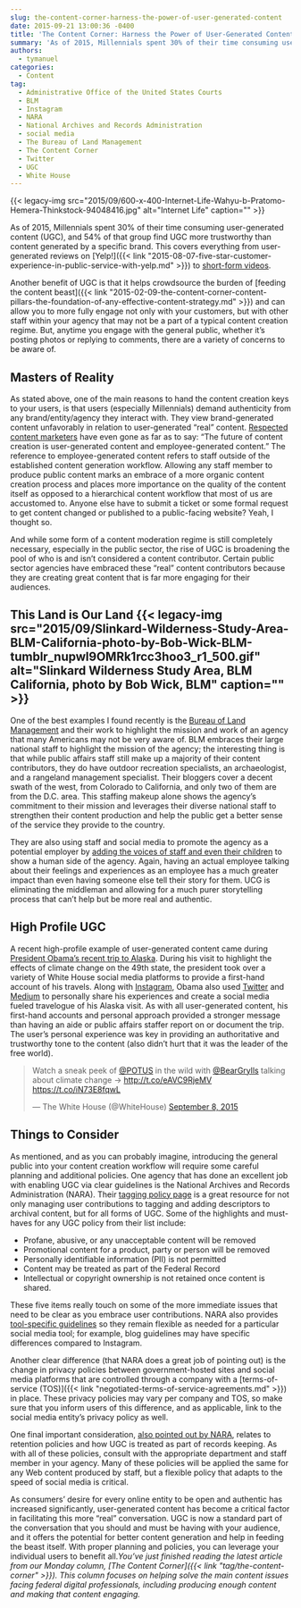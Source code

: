 ```yaml
---
slug: the-content-corner-harness-the-power-of-user-generated-content
date: 2015-09-21 13:00:36 -0400
title: 'The Content Corner: Harness the Power of User-Generated Content'
summary: 'As of 2015, Millennials spent 30% of their time consuming user-generated content (UGC), and 54% of that group find UGC more trustworthy than content generated by a specific brand. This covers everything from user-generated reviews on Yelp! to short-form videos. Another benefit of UGC is that it helps crowdsource the burden of feeding the content'
authors:
  - tymanuel
categories:
  - Content
tag:
  - Administrative Office of the United States Courts
  - BLM
  - Instagram
  - NARA
  - National Archives and Records Administration
  - social media
  - The Bureau of Land Management
  - The Content Corner
  - Twitter
  - UGC
  - White House
---
```


{{< legacy-img src="2015/09/600-x-400-Internet-Life-Wahyu-b-Pratomo-Hemera-Thinkstock-94048416.jpg" alt="Internet Life" caption="" >}} 

As of 2015, Millennials spent 30% of their time consuming user-generated content (UGC), and 54% of that group find UGC more trustworthy than content generated by a specific brand. This covers everything from user-generated reviews on [Yelp!]({{< link "2015-08-07-five-star-customer-experience-in-public-service-with-yelp.md" >}}) to [short-form videos](http://theaudienceawards.com/realmontana).

Another benefit of UGC is that it helps crowdsource the burden of [feeding the content beast]({{< link "2015-02-09-the-content-corner-content-pillars-the-foundation-of-any-effective-content-strategy.md" >}}) and can allow you to more fully engage not only with your customers, but with other staff within your agency that may not be a part of a typical content creation regime. But, anytime you engage with the general public, whether it&#8217;s posting photos or replying to comments, there are a variety of concerns to be aware of.

## Masters of Reality

As stated above, one of the main reasons to hand the content creation keys to your users, is that users (especially Millennials) demand authenticity from any brand/entity/agency they interact with. They view brand-generated content unfavorably in relation to user-generated &#8220;real&#8221; content. [Respected content marketers](http://contentmarketinginstitute.com/2015/09/content-users-search-customization/) have even gone as far as to say: &#8220;The future of content creation is user-generated content and employee-generated content.&#8221; The reference to employee-generated content refers to staff outside of the established content generation workflow. Allowing any staff member to produce public content marks an embrace of a more organic content creation process and places more importance on the quality of the content itself as opposed to a hierarchical content workflow that most of us are accustomed to. Anyone else have to submit a ticket or some formal request to get content changed or published to a public-facing website? Yeah, I thought so.

And while some form of a content moderation regime is still completely necessary, especially in the public sector, the rise of UGC is broadening the pool of who is and isn&#8217;t considered a content contributor. Certain public sector agencies have embraced these &#8220;real&#8221; content contributors because they are creating great content that is far more engaging for their audiences.

## This Land is Our Land {{< legacy-img src="2015/09/Slinkard-Wilderness-Study-Area-BLM-California-photo-by-Bob-Wick-BLM-tumblr\_nupwl9OMRk1rcc3hoo3\_r1_500.gif" alt="Slinkard Wilderness Study Area, BLM California, photo by Bob Wick, BLM" caption="" >}} 

One of the best examples I found recently is the [Bureau of Land Management](http://mypubliclands.tumblr.com/ourbloggers) and their work to highlight the mission and work of an agency that many Americans may not be very aware of. BLM embraces their large national staff to highlight the mission of the agency; the interesting thing is that while public affairs staff still make up a majority of their content contributors, they do have outdoor recreation specialists, an archaeologist, and a rangeland management specialist. Their bloggers cover a decent swath of the west, from Colorado to California, and only two of them are from the D.C. area. This staffing makeup alone shows the agency&#8217;s commitment to their mission and leverages their diverse national staff to strengthen their content production and help the public get a better sense of the service they provide to the country.

They are also using staff and social media to promote the agency as a potential employer by [adding the voices of staff and even their children](https://twitter.com/BLMNational/status/639836597874114561) to show a human side of the agency. Again, having an actual employee talking about their feelings and experiences as an employee has a much greater impact than even having someone else tell their story for them. UCG is eliminating the middleman and allowing for a much purer storytelling process that can&#8217;t help but be more real and authentic.

## High Profile UGC

A recent high-profile example of user-generated content came during [President Obama&#8217;s recent trip to Alaska](https://www.whitehouse.gov/2015-alaska-trip). During his visit to highlight the effects of climate change on the 49th state, the president took over a variety of White House social media platforms to provide a first-hand account of his travels. Along with [Instagram](https://instagram.com/whitehouse/), Obama also used [Twitter](https://twitter.com/whitehouse) and [Medium](https://medium.com/@PresidentObama) to personally share his experiences and create a social media fueled travelogue of his Alaska visit. As with all user-generated content, his first-hand accounts and personal approach provided a stronger message than having an aide or public affairs staffer report on or document the trip. The user&#8217;s personal experience was key in providing an authoritative and trustworthy tone to the content (also didn&#8217;t hurt that it was the leader of the free world).

<blockquote class="twitter-tweet" lang="en">
  <p dir="ltr" lang="en">
    Watch a sneak peek of <a href="https://twitter.com/POTUS">@POTUS</a> in the wild with <a href="https://twitter.com/BearGrylls">@BearGrylls</a> talking about climate change → <a href="http://t.co/eAVC9RjeMV">http://t.co/eAVC9RjeMV</a> <a href="https://t.co/iN73E8fqwL">https://t.co/iN73E8fqwL</a>
  </p>
  
  <p>
    — The White House (@WhiteHouse) <a href="https://twitter.com/WhiteHouse/status/641318107739394048">September 8, 2015</a>
  </p>
</blockquote>

## Things to Consider

As mentioned, and as you can probably imagine, introducing the general public into your content creation workflow will require some careful planning and additional policies. One agency that has done an excellent job with enabling UGC via clear guidelines is the National Archives and Records Administration (NARA). Their [tagging policy page](http://www.archives.gov/social-media/policies/tagging-policy.html) is a great resource for not only managing user contributions to tagging and adding descriptors to archival content, but for all forms of UGC. Some of the highlights and must-haves for any UGC policy from their list include:

  * Profane, abusive, or any unacceptable content will be removed
  * Promotional content for a product, party or person will be removed
  * Personally identifiable information (PII) is not permitted
  * Content may be treated as part of the Federal Record
  * Intellectual or copyright ownership is not retained once content is shared.

These five items really touch on some of the more immediate issues that need to be clear as you embrace user contributions. NARA also provides [tool-specific guidelines](http://www.archives.gov/social-media/policies/) so they remain flexible as needed for a particular social media tool; for example, blog guidelines may have specific differences compared to Instagram.

Another clear difference (that NARA does a great job of pointing out) is the change in privacy policies between government-hosted sites and social media platforms that are controlled through a company with a [terms-of-service (TOS)]({{< link "negotiated-terms-of-service-agreements.md" >}}) in place. These privacy policies may vary per company and TOS, so make sure that you inform users of this difference, and as applicable, link to the social media entity&#8217;s privacy policy as well.

One final important consideration, [also pointed out by NARA](http://www.archives.gov/records-mgmt/bulletins/2011/2011-02.html), relates to retention policies and how UGC is treated as part of records keeping. As with all of these policies, consult with the appropriate department and staff member in your agency. Many of these policies will be applied the same for any Web content produced by staff, but a flexible policy that adapts to the speed of social media is critical.

As consumers&#8217; desire for every online entity to be open and authentic has increased significantly, user-generated content has become a critical factor in facilitating this more &#8220;real&#8221; conversation. UGC is now a standard part of the conversation that you should and must be having with your audience, and it offers the potential for better content generation and help in feeding the beast itself. With proper planning and policies, you can leverage your individual users to benefit all._You’ve just finished reading the latest article from our Monday column, [The Content Corner]({{< link "tag/the-content-corner" >}}). This column focuses on helping solve the main content issues facing federal digital professionals, including producing enough content and making that content engaging._